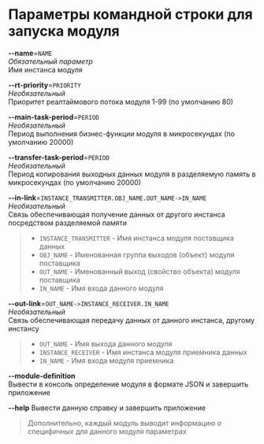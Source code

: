 Параметры командной строки для запуска модуля
=============================================

**--name**=`NAME`  
*Обязательный параметр*  
Имя инстанса модуля

**--rt-priority**=`PRIORITY`  
*Необязательный*  
Приоритет реалтаймового потока модуля 1-99 (по умолчанию 80)

**--main-task-period**=`PERIOD`  
*Необязательный*  
Период выполнения бизнес-функции модуля в микросекундах (по умолчанию 20000)

**--transfer-task-period**=`PERIOD`  
*Необязательный*  
Период копирования выходных данных модуля в разделяемую память в микросекундах (по умолчанию 20000)

**--in-link**=`INSTANCE_TRANSMITTER.OBJ_NAME.OUT_NAME->IN_NAME`  
*Необязательный*  
Связь обеспечивающая получение данных от другого инстанса посредством разделяемой памяти
>- `INSTANCE_TRANSMITTER` - Имя инстанса модуля поставщика данных
>- `OBJ_NAME` - Именованная группа выходов (объект) модуля поставщика
>- `OUT_NAME` - Именованный выход (свойство объекта) модуля поставщика
>- `IN_NAME` - Имя входа данного модуля

**--out-link**=`OUT_NAME->INSTANCE_RECEIVER.IN_NAME`  
*Необязательный*  
Связь обеспечивающая передачу данных от данного инстанса, другому инстансу
>- `OUT_NAME` - Имя выхода данного модуля
>- `INSTANCE_RECEIVER` - Имя инстанса модуля приемника данных
>- `IN_NAME` - Имя входа модуля приемника

**--module-definition**  
Вывести в консоль определение модуля в формате JSON и завершить приложение

**--help**  Вывести данную справку и завершить приложение

> Дополнительно, каждый модуль выводит информацию о специфичных для данного модуля параметрах
